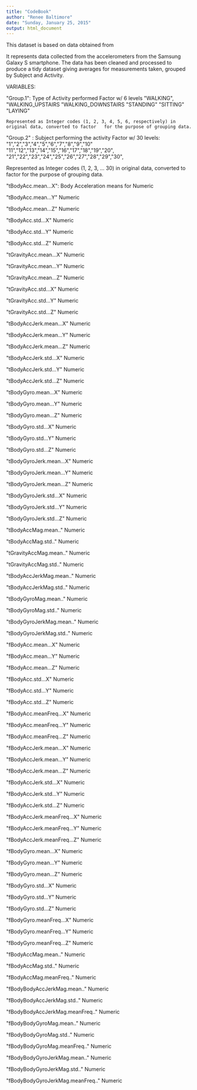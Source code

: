 ```yaml
---
title: "CodeBook"
author: "Renee Baltimore"
date: "Sunday, January 25, 2015"
output: html_document
---
```


This dataset is based on data obtained from

[1]: http://archive.ics.uci.edu/ml/datasets/Human+Activity+Recognition+Using+Smartphones

It represents data collected from the accelerometers from the Samsung Galaxy S smartphone. The data has
been cleaned and processed to produce a tidy dataset giving averages for measurements taken, grouped by Subject and Activity.


VARIABLES:


"Group.1": Type of Activity performed
    Factor w/ 6 levels 
      "WALKING", 
      "WALKING_UPSTAIRS
      "WALKING_DOWNSTAIRS
      "STANDING"
      "SITTING"
      "LAYING"
    
    Represented as Integer codes (1, 2, 3, 4, 5, 6, respectively) in original data, converted to factor   for the purpose of grouping data.


"Group.2" : Subject performing the activity 
    Factor w/ 30 levels:
      "1","2","3","4","5","6","7","8","9","10"
      "11","12","13","14","15","16","17","18","19","20",
      "21","22","23","24","25","26","27","28","29","30",
   
   Represented as Integer codes (1, 2, 3, ... 30) in original data, converted to factor for the purpose of grouping data.


"tBodyAcc.mean...X": Body Acceleration means for 
	Numeric 


"tBodyAcc.mean...Y"
	Numeric 


"tBodyAcc.mean...Z"
	Numeric 


"tBodyAcc.std...X"
	Numeric 


"tBodyAcc.std...Y"
	Numeric 


"tBodyAcc.std...Z"
	Numeric 


"tGravityAcc.mean...X"
	Numeric 


"tGravityAcc.mean...Y"
	Numeric 


"tGravityAcc.mean...Z"
	Numeric 


"tGravityAcc.std...X"
	Numeric 


"tGravityAcc.std...Y"
	Numeric 


"tGravityAcc.std...Z"
	Numeric 


"tBodyAccJerk.mean...X"
	Numeric 


"tBodyAccJerk.mean...Y"
	Numeric 


"tBodyAccJerk.mean...Z"
	Numeric 


"tBodyAccJerk.std...X"
	Numeric 


"tBodyAccJerk.std...Y"
	Numeric 


"tBodyAccJerk.std...Z"
	Numeric 


"tBodyGyro.mean...X"
	Numeric 


"tBodyGyro.mean...Y"
	Numeric 


"tBodyGyro.mean...Z"
	Numeric 


"tBodyGyro.std...X"
	Numeric 


"tBodyGyro.std...Y"
	Numeric 


"tBodyGyro.std...Z"
	Numeric 


"tBodyGyroJerk.mean...X"
	Numeric 


"tBodyGyroJerk.mean...Y"
	Numeric 


"tBodyGyroJerk.mean...Z"
	Numeric 


"tBodyGyroJerk.std...X"
	Numeric 


"tBodyGyroJerk.std...Y"
	Numeric 


"tBodyGyroJerk.std...Z"
	Numeric 


"tBodyAccMag.mean.."
	Numeric 


"tBodyAccMag.std.."
	Numeric 


"tGravityAccMag.mean.."
	Numeric 


"tGravityAccMag.std.."
	Numeric 


"tBodyAccJerkMag.mean.."
	Numeric 


"tBodyAccJerkMag.std.."
	Numeric 


"tBodyGyroMag.mean.."
	Numeric 


"tBodyGyroMag.std.."
	Numeric 


"tBodyGyroJerkMag.mean.."
	Numeric 


"tBodyGyroJerkMag.std.."
	Numeric 


"fBodyAcc.mean...X"
	Numeric 


"fBodyAcc.mean...Y"
	Numeric 


"fBodyAcc.mean...Z"
	Numeric 


"fBodyAcc.std...X"
	Numeric 


"fBodyAcc.std...Y"
	Numeric 


"fBodyAcc.std...Z"
	Numeric 


"fBodyAcc.meanFreq...X"
	Numeric 


"fBodyAcc.meanFreq...Y"
	Numeric 


"fBodyAcc.meanFreq...Z"
	Numeric 


"fBodyAccJerk.mean...X"
	Numeric 


"fBodyAccJerk.mean...Y"
	Numeric 


"fBodyAccJerk.mean...Z"
	Numeric 


"fBodyAccJerk.std...X"
	Numeric 


"fBodyAccJerk.std...Y"
	Numeric 


"fBodyAccJerk.std...Z"
	Numeric 


"fBodyAccJerk.meanFreq...X"
	Numeric 


"fBodyAccJerk.meanFreq...Y"
	Numeric 


"fBodyAccJerk.meanFreq...Z"
	Numeric 


"fBodyGyro.mean...X"
	Numeric 


"fBodyGyro.mean...Y"
	Numeric 


"fBodyGyro.mean...Z"
	Numeric 


"fBodyGyro.std...X"
	Numeric 


"fBodyGyro.std...Y"
	Numeric 


"fBodyGyro.std...Z"
	Numeric 


"fBodyGyro.meanFreq...X"
	Numeric 


"fBodyGyro.meanFreq...Y"
	Numeric 


"fBodyGyro.meanFreq...Z"
	Numeric 


"fBodyAccMag.mean.."
	Numeric 


"fBodyAccMag.std.."
	Numeric 


"fBodyAccMag.meanFreq.."
	Numeric 


"fBodyBodyAccJerkMag.mean.."
	Numeric 


"fBodyBodyAccJerkMag.std.."
	Numeric 


"fBodyBodyAccJerkMag.meanFreq.."
	Numeric 


"fBodyBodyGyroMag.mean.."
	Numeric 


"fBodyBodyGyroMag.std.."
	Numeric 


"fBodyBodyGyroMag.meanFreq.."
	Numeric 


"fBodyBodyGyroJerkMag.mean.."
	Numeric 


"fBodyBodyGyroJerkMag.std.."
	Numeric 


"fBodyBodyGyroJerkMag.meanFreq.."
  Numeric